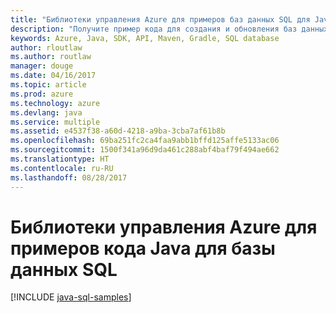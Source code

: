 ```yaml
---
title: "Библиотеки управления Azure для примеров баз данных SQL для Java"
description: "Получите пример кода для создания и обновления баз данных SQL Azure с помощью библиотек управления Azure для Java."
keywords: Azure, Java, SDK, API, Maven, Gradle, SQL database
author: rloutlaw
ms.author: routlaw
manager: douge
ms.date: 04/16/2017
ms.topic: article
ms.prod: azure
ms.technology: azure
ms.devlang: java
ms.service: multiple
ms.assetid: e4537f38-a60d-4218-a9ba-3cba7af61b8b
ms.openlocfilehash: 69ba251fc2ca4faa9abb1bffd125affe5133ac06
ms.sourcegitcommit: 1500f341a96d9da461c288abf4baf79f494ae662
ms.translationtype: HT
ms.contentlocale: ru-RU
ms.lasthandoff: 08/28/2017
---
```

# <a name="azure-management-libraries-for-java-samples-for-sql-database"></a>Библиотеки управления Azure для примеров кода Java для базы данных SQL

[!INCLUDE [java-sql-samples](includes/java-sql-samples.md)]
